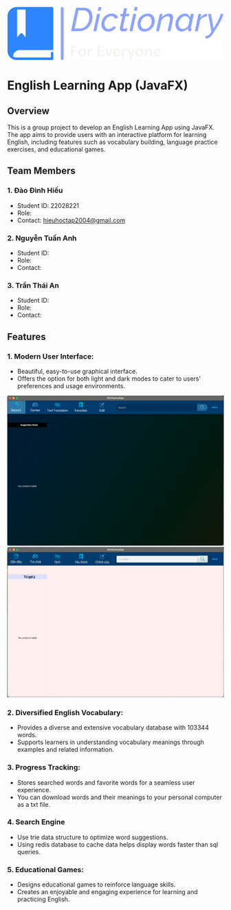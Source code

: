 <img src="https://github.com/hieudz2k4/DictionaryApp/blob/master/src/main/resources/com/app/dictionaryapp/PresentationLayer/Icon/Logo.png">

<h1>English Learning App (JavaFX)</h1>

<h2>Overview</h2>
This is a group project to develop an English Learning App using JavaFX. The app aims to provide users with an interactive platform for learning English, including features such as vocabulary building, language practice exercises, and educational games.

<h2>Team Members</h2>

### 1. Đào Đình Hiếu
- Student ID: 22028221
- Role: 
- Contact: hieuhoctap2004@gmail.com

### 2. Nguyễn Tuấn Anh
- Student ID: 
- Role: 
- Contact: 

### 3. Trần Thái An
- Student ID: 
- Role: 
- Contact: 

## Features

### 1. Modern User Interface:
- Beautiful, easy-to-use graphical interface.
- Offers the option for both light and dark modes to cater to users' preferences and usage environments.
<img src="https://github.com/hieudz2k4/DictionaryApp/blob/master/Picture/DarkMode.png">
<img src="https://github.com/hieudz2k4/DictionaryApp/blob/master/Picture/Vietnamese.png">

### 2. Diversified English Vocabulary:
- Provides a diverse and extensive vocabulary database with 103344 words.
- Supports learners in understanding vocabulary meanings through examples and related information.

### 3. Progress Tracking:
- Stores searched words and favorite words for a seamless user experience.
- You can download words and their meanings to your personal computer as a txt file.

### 4. Search Engine
- Use trie data structure to optimize word suggestions.
- Using redis database to cache data helps display words faster than sql queries.
  
### 5. Educational Games:
- Designs educational games to reinforce language skills.
- Creates an enjoyable and engaging experience for learning and practicing English.




